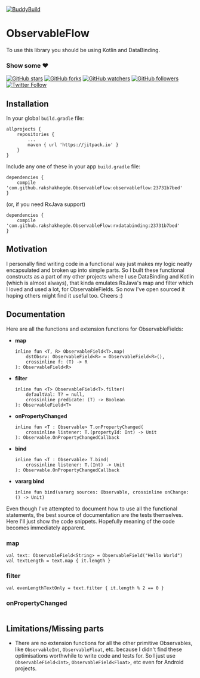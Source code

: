 [![BuddyBuild](https://dashboard.buddybuild.com/api/statusImage?appID=59253d166a9d060001bb2b30&branch=master&build=latest)](https://dashboard.buddybuild.com/apps/59253d166a9d060001bb2b30/build/latest?branch=master)

# ObservableFlow

To use this library you should be using Kotlin and DataBinding.

### Show some :heart:
[![GitHub stars](https://img.shields.io/github/stars/rakshakhegde/ObservableFlow.svg?style=social&label=Star)](https://github.com/rakshakhegde/ObservableFlow) [![GitHub forks](https://img.shields.io/github/forks/rakshakhegde/ObservableFlow.svg?style=social&label=Fork)](https://github.com/rakshakhegde/ObservableFlow/fork) [![GitHub watchers](https://img.shields.io/github/watchers/rakshakhegde/ObservableFlow.svg?style=social&label=Watch)](https://github.com/rakshakhegde/ObservableFlow) [![GitHub followers](https://img.shields.io/github/followers/rakshakhegde.svg?style=social&label=Follow)](https://github.com/rakshakhegde)  
[![Twitter Follow](https://img.shields.io/twitter/follow/rakshakhegde.svg?style=social)](https://twitter.com/rakshakhegde)

## Installation

In your global `build.gradle` file:
```
allprojects {
	repositories {
		...
		maven { url 'https://jitpack.io' }
	}
}
```
Include any one of these in your app `build.gradle` file:
```
dependencies {
	compile 'com.github.rakshakhegde.ObservableFlow:observableflow:23731b7bed'
}
```
(or, if you need RxJava support)
```
dependencies {
	compile 'com.github.rakshakhegde.ObservableFlow:rxdatabinding:23731b7bed'
}
```

## Motivation

I personally find writing code in a functional way just makes my logic neatly encapsulated and broken up into simple parts. So I built these functional constructs as a part of my other projects where I use DataBinding and Kotlin (which is almost always), that kinda emulates RxJava's map and filter which I loved and used a lot, for ObservableFields. So now I've open sourced it hoping others might find it useful too. Cheers :)

## Documentation

Here are all the functions and extension functions for ObservableFields:

* **map**
	```
	inline fun <T, R> ObservableField<T>.map(
		dstObsrv: ObservableField<R> = ObservableField<R>(),
		crossinline f: (T) -> R
	): ObservableField<R>
	```
* **filter**
	```
	inline fun <T> ObservableField<T>.filter(
		defaultVal: T? = null,
		crossinline predicate: (T) -> Boolean
	): ObservableField<T>
	```
* **onPropertyChanged**
	```
	inline fun <T : Observable> T.onPropertyChanged(
		crossinline listener: T.(propertyId: Int) -> Unit
	): Observable.OnPropertyChangedCallback
	```
* **bind**
	```
	inline fun <T : Observable> T.bind(
		crossinline listener: T.(Int) -> Unit
	): Observable.OnPropertyChangedCallback
	```
* **vararg bind**
	```
	inline fun bind(vararg sources: Observable, crossinline onChange: () -> Unit)
	```

Even though I've attempted to document how to use all the functional statements, the best source of documentation are the tests themselves. Here I'll just show the code snippets. Hopefully meaning of the code becomes immediately apparent.

### map

```
val text: ObservableField<String> = ObservableField("Hello World")
val textLength = text.map { it.length }
```

### filter
```
val evenLengthTextOnly = text.filter { it.length % 2 == 0 }
```

### onPropertyChanged
```
```

## Limitations/Missing parts

* There are no extension functions for all the other primitive Observables, like `ObservableInt`, `ObservableFloat`, etc. because I didn't find these optimisations worthwhile to write code and tests for. So I just use `ObservableField<Int>`, `ObservableField<Float>`, etc even for Android projects.
